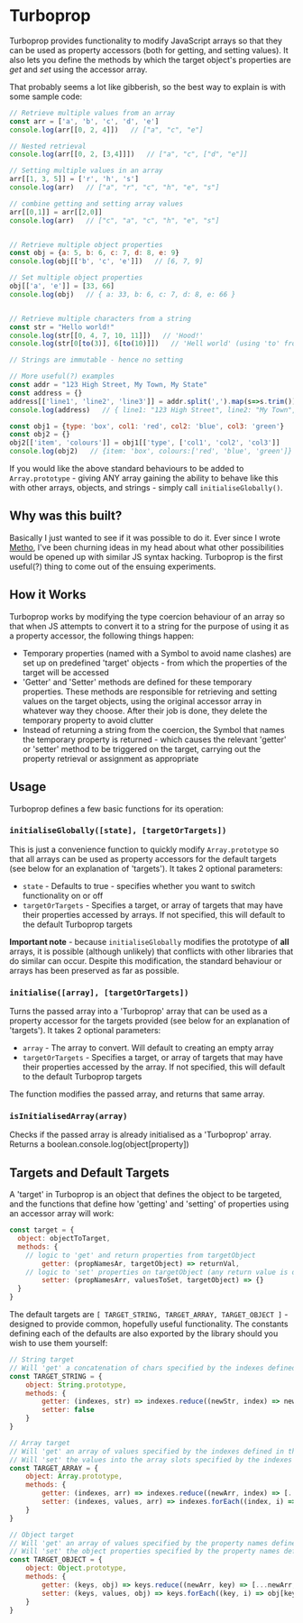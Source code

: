 # Turboprop

Turboprop provides functionality to modify JavaScript arrays so that they can be used as property accessors (both for getting, and setting values). It also lets you define the methods by which the target object's properties are *get* and *set* using the accessor array.

That probably seems a lot like gibberish, so the best way to explain is with some sample code:
```js
// Retrieve multiple values from an array
const arr = ['a', 'b', 'c', 'd', 'e']
console.log(arr[[0, 2, 4]])   // ["a", "c", "e"]

// Nested retrieval
console.log(arr[[0, 2, [3,4]]])   // ["a", "c", ["d", "e"]]

// Setting multiple values in an array
arr[[1, 3, 5]] = ['r', 'h', 's']
console.log(arr)   // ["a", "r", "c", "h", "e", "s"]

// combine getting and setting array values
arr[[0,1]] = arr[[2,0]]
console.log(arr)   // ["c", "a", "c", "h", "e", "s"]


// Retrieve multiple object properties
const obj = {a: 5, b: 6, c: 7, d: 8, e: 9}
console.log(obj[['b', 'c', 'e']])   // [6, 7, 9]

// Set multiple object properties
obj[['a', 'e']] = [33, 66]
console.log(obj)   // { a: 33, b: 6, c: 7, d: 8, e: 66 }


// Retrieve multiple characters from a string
const str = "Hello world!"
console.log(str[[0, 4, 7, 10, 11]])   // 'Hood!'
console.log(str[0[to(3)], 6[to(10)]])   // 'Hell world' (using 'to' from metho-number)

// Strings are immutable - hence no setting

// More useful(?) examples
const addr = "123 High Street, My Town, My State"
const address = {}
address[['line1', 'line2', 'line3']] = addr.split(',').map(s=>s.trim())
console.log(address)   // { line1: "123 High Street", line2: "My Town", line3: "My State" }

const obj1 = {type: 'box', col1: 'red', col2: 'blue', col3: 'green'}
const obj2 = {}
obj2[['item', 'colours']] = obj1[['type', ['col1', 'col2', 'col3']]
console.log(obj2)   // {item: 'box', colours:['red', 'blue', 'green']}

```

If you would like the above standard behaviours to be added to `Array.prototype` - giving ANY array gaining the ability to behave like this with other arrays, objects, and strings - simply call `initialiseGlobally()`.




## Why was this built?

Basically I just wanted to see if it was possible to do it. Ever since I wrote [Metho](https://github.com/jonrandy/metho), I've been churning ideas in my head about what other possibilities would be opened up with similar JS syntax hacking. Turboprop is the first useful(?) thing to come out of the ensuing experiments.



## How it Works

Turboprop works by modifying the type coercion behaviour of an array so that when JS attempts to convert it to a string for the purpose of using it as a property accessor, the following things happen:

* Temporary properties (named with a Symbol to avoid name clashes) are set up on predefined 'target' objects - from which the properties of the target will be accessed
* 'Getter' and 'Setter' methods are defined for these temporary properties. These methods are responsible for retrieving and setting values on the target objects, using the original accessor array in whatever way they choose. After their job is done, they delete the temporary property to avoid clutter
* Instead of returning a string from the coercion, the Symbol that names the temporary property is returned - which causes the relevant 'getter' or 'setter' method to be triggered on the target, carrying out the property retrieval or assignment as appropriate



## Usage

Turboprop defines a few basic functions for its operation:

### `initialiseGlobally([state], [targetOrTargets])`
This is just a convenience function to quickly modify `Array.prototype` so that all arrays can be used as property accessors for the default targets (see below for an explanation of 'targets'). It takes 2 optional parameters:

* `state` - Defaults to true - specifies whether you want to switch functionality on or off
* `targetOrTargets` - Specifies a target, or array of targets that may have their properties accessed by arrays. If not specified, this will default to the default Turboprop targets

**Important note** - because `initialiseGlobally` modifies the prototype of **all** arrays, it is possible (although unlikely) that conflicts with other libraries that do similar can occur. Despite this modification, the standard behaviour or arrays has been preserved as far as possible.

### `initialise([array], [targetOrTargets])`
Turns the passed array into a 'Turboprop' array that can be used as a property accessor for the targets provided (see below for an explanation of 'targets'). It takes 2 optional parameters:

* `array` - The array to convert. Will default to creating an empty array
* `targetOrTargets` - Specifies a target, or array of targets that may have their properties accessed by the array. If not specified, this will default to the default Turboprop targets

The function modifies the passed array, and returns that same array.

### `isInitialisedArray(array)`
Checks if the passed array is already initialised as a 'Turboprop' array. Returns a boolean.console.log(object[property])



## Targets and Default Targets

A 'target' in Turboprop is an object that defines the object to be targeted, and the functions that define how 'getting' and 'setting' of properties using an accessor array will work:
```js
const target = {
  object: objectToTarget,
  methods: {
    // logic to 'get' and return properties from targetObject
		getter: (propNamesAr, targetObject) => returnVal,
    // logic to 'set' properties on targetObject (any return value is discarded)
		setter: (propNamesArr, valuesToSet, targetObject) => {}
  }
}
```

The default targets are `[ TARGET_STRING, TARGET_ARRAY, TARGET_OBJECT ]` - designed to provide common, hopefully useful functionality. The constants defining each of the defaults are also exported by the library should you wish to use them yourself:

```js
// String target
// Will 'get' a concatenation of chars specified by the indexes defined in the accessor array
const TARGET_STRING = {
	object: String.prototype,
	methods: {
		getter: (indexes, str) => indexes.reduce((newStr, index) => newStr + str[index], ''),
		setter: false
	}
}

// Array target
// Will 'get' an array of values specified by the indexes defined in the accessor array
// Will 'set' the values into the array slots specified by the indexes defined in the accessor array
const TARGET_ARRAY = {
	object: Array.prototype,
	methods: {
		getter: (indexes, arr) => indexes.reduce((newArr, index) => [...newArr, arr[index]], []),
		setter: (indexes, values, arr) => indexes.forEach((index, i) => arr[index] = values[i])
	}
}

// Object target
// Will 'get' an array of values specified by the property names defined in the accessor array
// Will 'set' the object properties specified by the property names defined in the accessor array
const TARGET_OBJECT = {
	object: Object.prototype,
	methods: {
		getter: (keys, obj) => keys.reduce((newArr, key) => [...newArr, obj[key]], []),
		setter: (keys, values, obj) => keys.forEach((key, i) => obj[key] = values[i])
	}
}
```



